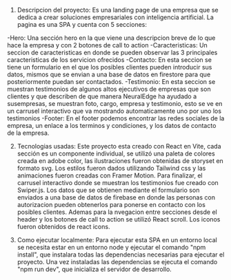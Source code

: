 1. Descripcion del proyecto:
Es una landing page de una empresa que se dedica a crear soluciones empresariales con inteligencia artificial. La pagina es una SPA y cuenta con 5 secciones:

-Hero: Una sección hero en la que viene una descripcion breve de lo que hace la empresa y con 2 botones de call to action
-Caracteristicas: Un seccion de caracteristicas en donde se pueden observar las 3 principales caracteristicas de los servicion ofrecidos
-Contacto: En esta seccion se tiene un formulario en el que los posibles clientes pueden introducir sus datos, mismos que se envian a una base de datos en firestore para que posteriormente puedan ser contactados.
-Testimonio: En esta seccion se muestran testimonios de algunos altos ejecutivos de empresas que son clientes y que describen de que manera NeuralEdge ha ayudado a susempresas, se muestran foto, cargo, empresa y testimonio, esto se ve en un carrusel interactivo que va mostrando automaticamente uno por uno los testimonios
-Footer: En el footer podemos encontrar las redes sociales de la empresa, un enlace a los terminos y condiciones, y los datos de contacto de la empresa.

2. Tecnologias usadas: Este proyecto esta creado con React en Vite, cada sección es un componente individual, se utilizó una paleta de colores creada en adobe color, las ilustraciones fueron obtenidas de storyset en formato svg. Los estilos fueron dados utilizando Tailwind css y las animaciones fueron creadas con Framer Motion. Para finalizar, el carrusel interactivo donde se muestran los testimonios fue creado con Swiper.js. Los datos que se obtienen mediante el formulario son enviados a una base de datos de firebase en donde las personas con autorizacion pueden obtenerlos para ponerse en contacto con los posibles clientes. Ademas para la nvegacion entre secciones desde el header y los botones de call to action se utilizó React scroll. Los iconos fueron obtenidos de react icons. 

3. Como ejecutar localmente: Para ejecutar esta SPA en un entorno local se necesita estar en un entorno node y ejecutar el comando "npm install", que instalara todas las dependencias necesarias para ejecutar el proyecto. Una vez instaladas las dependencias se ejecuta el comando "npm run dev", que inicializa el servidor de desarrollo.
